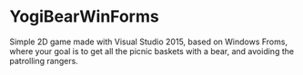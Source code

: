 # YogiBearWinForms
Simple 2D game made with Visual Studio 2015, based on Windows Froms, where your goal is to get all the picnic baskets with a bear, and avoiding the patrolling rangers.
